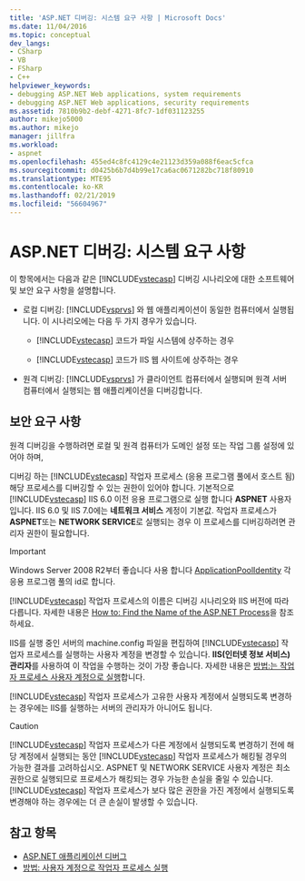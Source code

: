```yaml
---
title: 'ASP.NET 디버깅: 시스템 요구 사항 | Microsoft Docs'
ms.date: 11/04/2016
ms.topic: conceptual
dev_langs:
- CSharp
- VB
- FSharp
- C++
helpviewer_keywords:
- debugging ASP.NET Web applications, system requirements
- debugging ASP.NET Web applications, security requirements
ms.assetid: 7810b9b2-debf-4271-8fc7-1df031123255
author: mikejo5000
ms.author: mikejo
manager: jillfra
ms.workload:
- aspnet
ms.openlocfilehash: 455ed4c8fc4129c4e21123d359a088f6eac5cfca
ms.sourcegitcommit: d0425b6b7d4b99e17ca6ac0671282bc718f80910
ms.translationtype: MTE95
ms.contentlocale: ko-KR
ms.lasthandoff: 02/21/2019
ms.locfileid: "56604967"
---
```

# <a name="aspnet-debugging-system-requirements"></a>ASP.NET 디버깅: 시스템 요구 사항
이 항목에서는 다음과 같은 [!INCLUDE[vstecasp](../code-quality/includes/vstecasp_md.md)] 디버깅 시나리오에 대한 소프트웨어 및 보안 요구 사항을 설명합니다.

- 로컬 디버깅: [!INCLUDE[vsprvs](../code-quality/includes/vsprvs_md.md)] 와 웹 애플리케이션이 동일한 컴퓨터에서 실행됩니다. 이 시나리오에는 다음 두 가지 경우가 있습니다.

  - [!INCLUDE[vstecasp](../code-quality/includes/vstecasp_md.md)] 코드가 파일 시스템에 상주하는 경우

  - [!INCLUDE[vstecasp](../code-quality/includes/vstecasp_md.md)] 코드가 IIS 웹 사이트에 상주하는 경우

- 원격 디버깅: [!INCLUDE[vsprvs](../code-quality/includes/vsprvs_md.md)] 가 클라이언트 컴퓨터에서 실행되며 원격 서버 컴퓨터에서 실행되는 웹 애플리케이션을 디버깅합니다.

## <a name="security-requirements"></a>보안 요구 사항
 원격 디버깅을 수행하려면 로컬 및 원격 컴퓨터가 도메인 설정 또는 작업 그룹 설정에 있어야 하며,

 디버깅 하는 [!INCLUDE[vstecasp](../code-quality/includes/vstecasp_md.md)] 작업자 프로세스 (응용 프로그램 풀에서 호스트 됨) 해당 프로세스를 디버깅할 수 있는 권한이 있어야 합니다. 기본적으로 [!INCLUDE[vstecasp](../code-quality/includes/vstecasp_md.md)] IIS 6.0 이전 응용 프로그램으로 실행 합니다 **ASPNET** 사용자입니다. IIS 6.0 및 IIS 7.0에는 **네트워크 서비스** 계정이 기본값. 작업자 프로세스가 **ASPNET**또는 **NETWORK SERVICE**로 실행되는 경우 이 프로세스를 디버깅하려면 관리자 권한이 필요합니다.

 > [!IMPORTANT]
 > Windows Server 2008 R2부터 좋습니다 사용 합니다 [ApplicationPoolIdentity](/iis/manage/configuring-security/application-pool-identities) 각 응용 프로그램 풀의 id로 합니다.

 [!INCLUDE[vstecasp](../code-quality/includes/vstecasp_md.md)] 작업자 프로세스의 이름은 디버깅 시나리오와 IIS 버전에 따라 다릅니다. 자세한 내용은 [How to: Find the Name of the ASP.NET Process](../debugger/how-to-find-the-name-of-the-aspnet-process.md)을 참조하세요.

 IIS를 실행 중인 서버의 machine.config 파일을 편집하여 [!INCLUDE[vstecasp](../code-quality/includes/vstecasp_md.md)] 작업자 프로세스를 실행하는 사용자 계정을 변경할 수 있습니다. **IIS(인터넷 정보 서비스) 관리자**를 사용하여 이 작업을 수행하는 것이 가장 좋습니다. 자세한 내용은 [방법:는 작업자 프로세스 사용자 계정으로 실행](../debugger/how-to-run-the-worker-process-under-a-user-account.md)합니다.

 [!INCLUDE[vstecasp](../code-quality/includes/vstecasp_md.md)] 작업자 프로세스가 고유한 사용자 계정에서 실행되도록 변경하는 경우에는 IIS를 실행하는 서버의 관리자가 아니어도 됩니다.

> [!CAUTION]
>  [!INCLUDE[vstecasp](../code-quality/includes/vstecasp_md.md)] 작업자 프로세스가 다른 계정에서 실행되도록 변경하기 전에 해당 계정에서 실행되는 동안 [!INCLUDE[vstecasp](../code-quality/includes/vstecasp_md.md)] 작업자 프로세스가 해킹될 경우의 가능한 결과를 고려하십시오. ASPNET 및 NETWORK SERVICE 사용자 계정은 최소 권한으로 실행되므로 프로세스가 해킹되는 경우 가능한 손실을 줄일 수 있습니다. [!INCLUDE[vstecasp](../code-quality/includes/vstecasp_md.md)] 작업자 프로세스가 보다 많은 권한을 가진 계정에서 실행되도록 변경해야 하는 경우에는 더 큰 손실이 발생할 수 있습니다.

## <a name="see-also"></a>참고 항목

- [ASP.NET 애플리케이션 디버그](../debugger/how-to-enable-debugging-for-aspnet-applications.md)
- [방법: 사용자 계정으로 작업자 프로세스 실행](../debugger/how-to-run-the-worker-process-under-a-user-account.md)